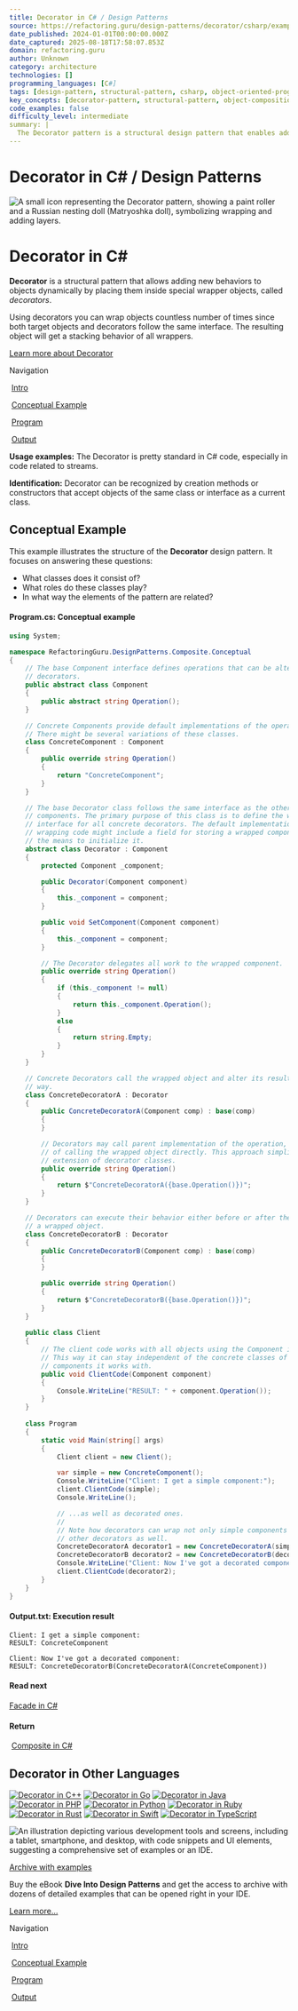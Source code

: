 ```yaml
---
title: Decorator in C# / Design Patterns
source: https://refactoring.guru/design-patterns/decorator/csharp/example#lang-features
date_published: 2024-01-01T00:00:00.000Z
date_captured: 2025-08-18T17:58:07.853Z
domain: refactoring.guru
author: Unknown
category: architecture
technologies: []
programming_languages: [C#]
tags: [design-pattern, structural-pattern, csharp, object-oriented-programming, software-design, wrapper, composition, behavioral-extension]
key_concepts: [decorator-pattern, structural-pattern, object-composition, wrapper-objects, dynamic-behavior-extension, delegation, interface-design]
code_examples: false
difficulty_level: intermediate
summary: |
  The Decorator pattern is a structural design pattern that enables adding new behaviors to objects dynamically. It achieves this by placing objects inside special wrapper objects, known as decorators, which implement the same interface as the wrapped components. This allows for stacking multiple layers of functionality, where each decorator adds its own behavior before or after delegating to the wrapped object. The article provides a clear conceptual example in C#, illustrating the roles of components, concrete components, and various concrete decorators. This pattern is particularly useful for extending functionality without modifying existing class structures, promoting flexibility and adherence to the Open/Closed Principle.
---
```

# Decorator in C# / Design Patterns

![A small icon representing the Decorator pattern, showing a paint roller and a Russian nesting doll (Matryoshka doll), symbolizing wrapping and adding layers.](/images/patterns/cards/decorator-mini.png?id=d30458908e315af195cb183bc52dbef9)

# **Decorator** in C#

**Decorator** is a structural pattern that allows adding new behaviors to objects dynamically by placing them inside special wrapper objects, called _decorators_.

Using decorators you can wrap objects countless number of times since both target objects and decorators follow the same interface. The resulting object will get a stacking behavior of all wrappers.

[Learn more about Decorator](/design-patterns/decorator)

Navigation

 [Intro](#)

 [Conceptual Example](#example-0)

 [Program](#example-0--Program-cs)

 [Output](#example-0--Output-txt)

**Usage examples:** The Decorator is pretty standard in C# code, especially in code related to streams.

**Identification:** Decorator can be recognized by creation methods or constructors that accept objects of the same class or interface as a current class.

## Conceptual Example

This example illustrates the structure of the **Decorator** design pattern. It focuses on answering these questions:

*   What classes does it consist of?
*   What roles do these classes play?
*   In what way the elements of the pattern are related?

#### Program.cs: Conceptual example

```csharp
using System;

namespace RefactoringGuru.DesignPatterns.Composite.Conceptual
{
    // The base Component interface defines operations that can be altered by
    // decorators.
    public abstract class Component
    {
        public abstract string Operation();
    }

    // Concrete Components provide default implementations of the operations.
    // There might be several variations of these classes.
    class ConcreteComponent : Component
    {
        public override string Operation()
        {
            return "ConcreteComponent";
        }
    }

    // The base Decorator class follows the same interface as the other
    // components. The primary purpose of this class is to define the wrapping
    // interface for all concrete decorators. The default implementation of the
    // wrapping code might include a field for storing a wrapped component and
    // the means to initialize it.
    abstract class Decorator : Component
    {
        protected Component _component;

        public Decorator(Component component)
        {
            this._component = component;
        }

        public void SetComponent(Component component)
        {
            this._component = component;
        }

        // The Decorator delegates all work to the wrapped component.
        public override string Operation()
        {
            if (this._component != null)
            {
                return this._component.Operation();
            }
            else
            {
                return string.Empty;
            }
        }
    }

    // Concrete Decorators call the wrapped object and alter its result in some
    // way.
    class ConcreteDecoratorA : Decorator
    {
        public ConcreteDecoratorA(Component comp) : base(comp)
        {
        }

        // Decorators may call parent implementation of the operation, instead
        // of calling the wrapped object directly. This approach simplifies
        // extension of decorator classes.
        public override string Operation()
        {
            return $"ConcreteDecoratorA({base.Operation()})";
        }
    }

    // Decorators can execute their behavior either before or after the call to
    // a wrapped object.
    class ConcreteDecoratorB : Decorator
    {
        public ConcreteDecoratorB(Component comp) : base(comp)
        {
        }

        public override string Operation()
        {
            return $"ConcreteDecoratorB({base.Operation()})";
        }
    }
    
    public class Client
    {
        // The client code works with all objects using the Component interface.
        // This way it can stay independent of the concrete classes of
        // components it works with.
        public void ClientCode(Component component)
        {
            Console.WriteLine("RESULT: " + component.Operation());
        }
    }
    
    class Program
    {
        static void Main(string[] args)
        {
            Client client = new Client();

            var simple = new ConcreteComponent();
            Console.WriteLine("Client: I get a simple component:");
            client.ClientCode(simple);
            Console.WriteLine();

            // ...as well as decorated ones.
            //
            // Note how decorators can wrap not only simple components but the
            // other decorators as well.
            ConcreteDecoratorA decorator1 = new ConcreteDecoratorA(simple);
            ConcreteDecoratorB decorator2 = new ConcreteDecoratorB(decorator1);
            Console.WriteLine("Client: Now I've got a decorated component:");
            client.ClientCode(decorator2);
        }
    }
}
```

#### Output.txt: Execution result

```
Client: I get a simple component:
RESULT: ConcreteComponent

Client: Now I've got a decorated component:
RESULT: ConcreteDecoratorB(ConcreteDecoratorA(ConcreteComponent))
```

#### Read next

[Facade in C#](/design-patterns/facade/csharp/example) 

#### Return

 [Composite in C#](/design-patterns/composite/csharp/example)

## **Decorator** in Other Languages

[![Decorator in C++](/images/patterns/icons/cpp.svg?id=f7782ed8b8666246bfcc3f8fefc3b858)](/design-patterns/decorator/cpp/example "Decorator in C++") [![Decorator in Go](/images/patterns/icons/go.svg?id=1a89927eb99b1ea3fde7701d97970aca)](/design-patterns/decorator/go/example "Decorator in Go") [![Decorator in Java](/images/patterns/icons/java.svg?id=e6d87e2dca08c953fe3acd1275ed4f4e)](/design-patterns/decorator/java/example "Decorator in Java") [![Decorator in PHP](/images/patterns/icons/php.svg?id=be1906eb26b71ec1d3b93720d6156618)](/design-patterns/decorator/php/example "Decorator in PHP") [![Decorator in Python](/images/patterns/icons/python.svg?id=6d815d43c0f7050a1151b43e51569c9f)](/design-patterns/decorator/python/example "Decorator in Python") [![Decorator in Ruby](/images/patterns/icons/ruby.svg?id=b065b718c914bf8e960ef731600be1eb)](/design-patterns/decorator/ruby/example "Decorator in Ruby") [![Decorator in Rust](/images/patterns/icons/rust.svg?id=1f5698a4b5ae23fe79413511747e4a87)](/design-patterns/decorator/rust/example "Decorator in Rust") [![Decorator in Swift](/images/patterns/icons/swift.svg?id=0b716c2d52ec3a48fbe91ac031070c1d)](/design-patterns/decorator/swift/example "Decorator in Swift") [![Decorator in TypeScript](/images/patterns/icons/typescript.svg?id=2239d0f16cb703540c205dd8cb0c0cb7)](/design-patterns/decorator/typescript/example "Decorator in TypeScript")

![An illustration depicting various development tools and screens, including a tablet, smartphone, and desktop, with code snippets and UI elements, suggesting a comprehensive set of examples or an IDE.](/images/patterns/banners/examples-ide.png?id=3115b4b548fb96b75974e2de8f4f49bc)

[Archive with examples](/design-patterns/book)

Buy the eBook **Dive Into Design Patterns** and get the access to archive with dozens of detailed examples that can be opened right in your IDE.

[Learn more…](/design-patterns/book)

Navigation

 [Intro](#)

 [Conceptual Example](#example-0)

 [Program](#example-0--Program-cs)

 [Output](#example-0--Output-txt)